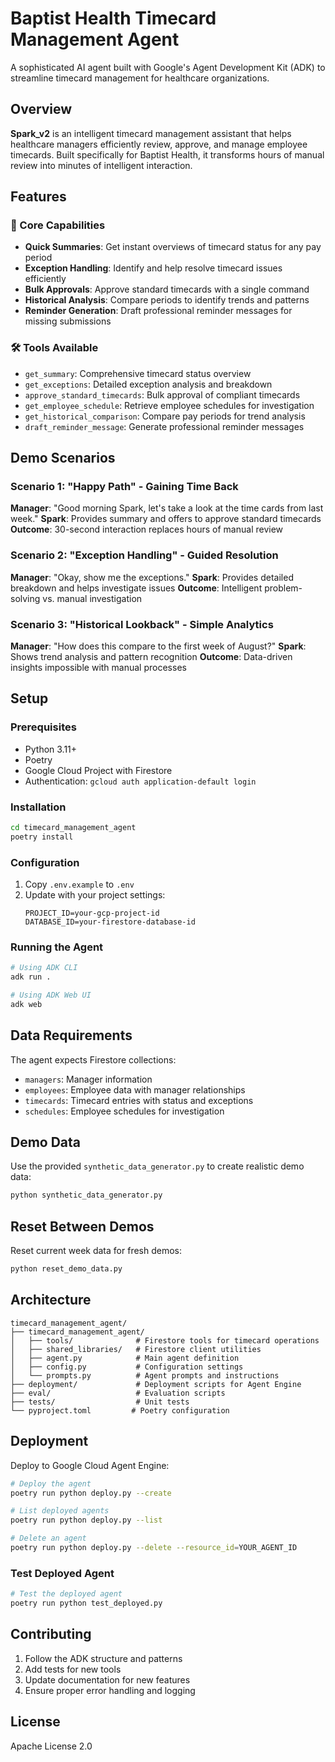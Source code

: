# Baptist Health Timecard Management Agent

A sophisticated AI agent built with Google's Agent Development Kit (ADK) to streamline timecard management for healthcare organizations.

## Overview

**Spark_v2** is an intelligent timecard management assistant that helps healthcare managers efficiently review, approve, and manage employee timecards. Built specifically for Baptist Health, it transforms hours of manual review into minutes of intelligent interaction.

## Features

### 🚀 Core Capabilities
- **Quick Summaries**: Get instant overviews of timecard status for any pay period
- **Exception Handling**: Identify and help resolve timecard issues efficiently
- **Bulk Approvals**: Approve standard timecards with a single command
- **Historical Analysis**: Compare periods to identify trends and patterns
- **Reminder Generation**: Draft professional reminder messages for missing submissions

### 🛠️ Tools Available
- `get_summary`: Comprehensive timecard status overview
- `get_exceptions`: Detailed exception analysis and breakdown
- `approve_standard_timecards`: Bulk approval of compliant timecards
- `get_employee_schedule`: Retrieve employee schedules for investigation
- `get_historical_comparison`: Compare pay periods for trend analysis
- `draft_reminder_message`: Generate professional reminder messages

## Demo Scenarios

### Scenario 1: "Happy Path" - Gaining Time Back
**Manager**: "Good morning Spark, let's take a look at the time cards from last week."
**Spark**: Provides summary and offers to approve standard timecards
**Outcome**: 30-second interaction replaces hours of manual review

### Scenario 2: "Exception Handling" - Guided Resolution
**Manager**: "Okay, show me the exceptions."
**Spark**: Provides detailed breakdown and helps investigate issues
**Outcome**: Intelligent problem-solving vs. manual investigation

### Scenario 3: "Historical Lookback" - Simple Analytics
**Manager**: "How does this compare to the first week of August?"
**Spark**: Shows trend analysis and pattern recognition
**Outcome**: Data-driven insights impossible with manual processes

## Setup

### Prerequisites
- Python 3.11+
- Poetry
- Google Cloud Project with Firestore
- Authentication: `gcloud auth application-default login`

### Installation
```bash
cd timecard_management_agent
poetry install
```

### Configuration
1. Copy `.env.example` to `.env`
2. Update with your project settings:
   ```
   PROJECT_ID=your-gcp-project-id
   DATABASE_ID=your-firestore-database-id
   ```

### Running the Agent
```bash
# Using ADK CLI
adk run .

# Using ADK Web UI
adk web
```

## Data Requirements

The agent expects Firestore collections:
- `managers`: Manager information
- `employees`: Employee data with manager relationships
- `timecards`: Timecard entries with status and exceptions
- `schedules`: Employee schedules for investigation

## Demo Data

Use the provided `synthetic_data_generator.py` to create realistic demo data:
```bash
python synthetic_data_generator.py
```

## Reset Between Demos

Reset current week data for fresh demos:
```bash
python reset_demo_data.py
```

## Architecture

```
timecard_management_agent/
├── timecard_management_agent/
│   ├── tools/              # Firestore tools for timecard operations
│   ├── shared_libraries/   # Firestore client utilities
│   ├── agent.py            # Main agent definition
│   ├── config.py           # Configuration settings
│   └── prompts.py          # Agent prompts and instructions
├── deployment/             # Deployment scripts for Agent Engine
├── eval/                   # Evaluation scripts
├── tests/                  # Unit tests
└── pyproject.toml         # Poetry configuration
```

## Deployment

Deploy to Google Cloud Agent Engine:
```bash
# Deploy the agent
poetry run python deploy.py --create

# List deployed agents
poetry run python deploy.py --list

# Delete an agent
poetry run python deploy.py --delete --resource_id=YOUR_AGENT_ID
```

### Test Deployed Agent
```bash
# Test the deployed agent
poetry run python test_deployed.py
```

## Contributing

1. Follow the ADK structure and patterns
2. Add tests for new tools
3. Update documentation for new features
4. Ensure proper error handling and logging

## License

Apache License 2.0
